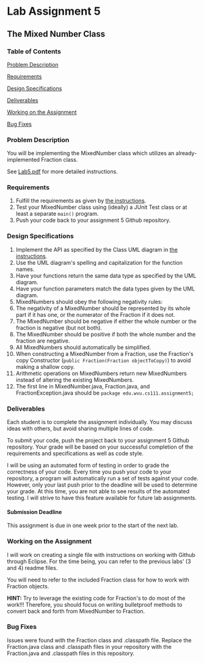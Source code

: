 # Lab Assignment 5
## The Mixed Number Class

### Table of Contents 

[Problem Description](#problem-description)

[Requirements](#requirements)

[Design Specifications](#design-specifications)

[Deliverables](#deliverables)

[Working on the Assignment](#working-on-the-assignment)

[Bug Fixes](#bug-fixes)

### Problem Description

You will be implementing the MixedNumber class which utilizes an already-implemented Fraction class.

See [Lab5.pdf](Lab5.pdf) for more detailed instructions.

### Requirements

1. Fulfill the requirements as given by [the instructions](Lab5.pdf).
2. Test your MixedNumber class using (ideally) a JUnit Test class or at least a separate ```main()``` program.
3. Push your code back to your assignment 5 Github repository.

### Design Specifications

1. Implement the API as specified by the Class UML diagram in [the instructions](Lab5.pdf). 
2. Use the UML diagram's spelling and capitalization for the function names.
3. Have your functions return the same data type as specified by the UML diagram.
4. Have your function parameters match the data types given by the UML diagram.
5. MixedNumbers should obey the following negativity rules:
  1. The negativity of a MixedNumber should be represented by its whole part if it has one, or the numerator of the Fraction if it does not.
  2. The MixedNumber should be negative if either the whole number or the fraction is negative (but not both).
  3. The MixedNumber should be positive if both the whole number and the fraction are negative.
6. All MixedNumbers should automatically be simplified.
7. When constructing a MixedNumber from a Fraction, use the Fraction's copy Constructor (```public Fraction(Fraction objectToCopy)```) to avoid making a shallow copy.
8. Arithmetic operations on MixedNumbers return new MixedNumbers instead of altering the existing MixedNumbers.
9. The first line in MixedNumber.java, Fraction.java, and FractionException.java should be ```package edu.wvu.cs111.assignment5;```

### Deliverables

Each student is to complete the assignment individually.  You may discuss ideas with others, but avoid sharing multiple lines of code.

To submit your code, push the project back to your assignment 5 Github repository. Your grade will be based on your successful completion of the requirements and specifications as well as code style.

I will be using an automated form of testing in order to grade the correctness of your code. Every time you push your code to your repository, a program will automatically run a set of tests against your code. However, only your last push prior to the deadline will be used to determine your grade. At this time, you are not able to see results of the automated testing. I will strive to have this feature available for future lab assignments.

#### Submission Deadline

This assignment is due in one week prior to the start of the next lab.

### Working on the Assignment
I will work on creating a single file with instructions on working with Github through Eclipse. For the time being, you can refer to the previous labs' (3 and 4) readme files.

You will need to refer to the included Fraction class for how to work with Fraction objects.

**HINT:** Try to leverage the existing code for Fraction's to do most of the work!!! Therefore, you should focus on writing bulletproof methods to convert back and forth from MixedNumber to Fraction.

### Bug Fixes
Issues were found with the Fraction class and .classpath file.
Replace the Fraction.java class and .classpath files in your repository with the Fraction.java and .classpath files in this repository.
